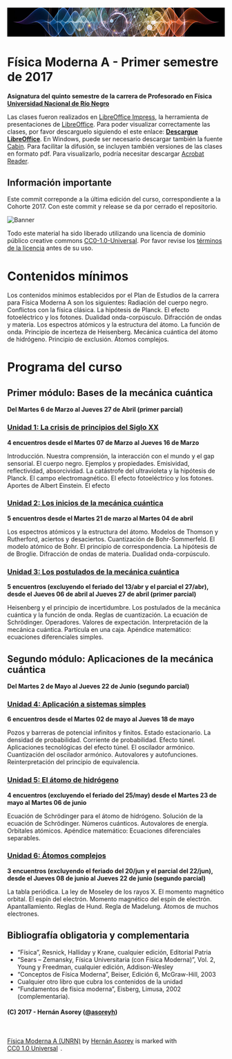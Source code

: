 ![Banner](materiales/banner-moderna.png)

# Física Moderna A - Primer semestre de 2017

**Asignatura del quinto semestre de la carrera de Profesorado en Física [Universidad Nacional de Río Negro](http://www.unrn.edu.ar/ "UNRN")**

Las clases fueron realizados en [LibreOffice Impress](https://es.libreoffice.org/descubre/impress/), la herramienta de presentaciones de [LibreOffice](https://es.libreoffice.org/). Para poder visualizar correctamente las clases, por favor descarguelo siguiendo el este enlace: **[Descargue LibreOffice](https://es.libreoffice.org/descarga/libreoffice-estable/)**. En Windows, puede ser necesario descargar también la fuente [Cabin](https://www.fontsquirrel.com/fonts/download/cabin). Para facilitar la difusión, se incluyen también versiones de las clases en formato pdf. Para visualizarlo, podría necesitar descargar [Acrobat Reader](https://get.adobe.com/es/reader).

## Información importante

Este commit correponde a la última edición del curso, correspondiente a la Cohorte 2017. Con este commit y release se da por cerrado el repositorio.

![Banner](https://mirrors.creativecommons.org/presskit/buttons/88x31/png/cc-zero.png)

Todo este material ha sido liberado utilizando una licencia de dominio público creative commons [CC0-1.0-Universal](https://creativecommons.org/publicdomain/zero/1.0/). Por favor revise los [términos de la licencia](#licencia) antes de su uso.

# Contenidos mínimos

Los contenidos mínimos establecidos por el Plan de Estudios de la carrera para Física Moderna A son los siguientes: Radiación del cuerpo negro. Conflictos con la física clásica. La hipótesis de Planck. El efecto fotoeléctrico y los fotones. Dualidad onda-corpúsculo. Difracción de ondas y materia. Los espectros atómicos y la estructura del átomo. La función de onda. Principio de incerteza de Heisenberg. Mecánica cuántica del átomo de hidrógeno. Principio de exclusión. Átomos complejos. 

# Programa del curso

## Primer módulo: Bases de la mecánica cuántica
**Del Martes 6 de Marzo al Jueves 27 de Abril (primer parcial)**

### [Unidad 1: La crisis de principios del Siglo XX](clases/u01/)
**4 encuentros desde el Martes 07 de Marzo al Jueves 16 de Marzo**

Introducción. Nuestra comprensión, la interacción con el mundo y el gap sensorial. El cuerpo negro. Ejemplos y propiedades. Emisividad, reflectividad, absorcividad. La catástrofe del ultravioleta y la hipótesis de Planck. El campo electromagnético. El efecto fotoeléctrico y los fotones. Aportes de Albert Einstein. El efecto 

### [Unidad 2: Los inicios de la mecánica cuántica](clases/u02)
**5 encuentros desde el Martes 21 de marzo al Martes 04 de abril** 

Los espectros atómicos y la estructura del átomo. Modelos de Thomson y Rutherford, aciertos y desaciertos. Cuantización de Bohr-Sommerfeld. El modelo atómico de Bohr. El principio de correspondencia. La hipótesis de de Broglie. Difracción de ondas de materia. Dualidad onda-corpúsculo.

### [Unidad 3: Los postulados de la mecánica cuántica](clases/u03)
**5 encuentros (excluyendo el feriado del 13/abr y el parcial el 27/abr), desde el Jueves 06 de abril al Jueves 27 de abril (primer parcial)**

Heisenberg y el principio de incertidumbre. Los postulados de la mecánica cuántica y la función de onda. Reglas de cuantización. La ecuación de Schrödinger. Operadores. Valores de expectación. Interpretación de la mecánica cuántica. Partícula en una caja. Apéndice matemático: ecuaciones diferenciales simples.

## Segundo módulo: Aplicaciones de la mecánica cuántica
**Del Martes 2 de Mayo al Jueves 22 de Junio (segundo parcial)**

### [Unidad 4: Aplicación a sistemas simples](clases/u04)
**6 encuentros desde el Martes 02 de mayo al Jueves 18 de mayo**

Pozos y barreras de potencial infinitos y finitos. Estado estacionario. La densidad de probabilidad. Corriente de probabilidad. Efecto túnel. Aplicaciones tecnológicas del efecto túnel. El oscilador armónico. Cuantización del oscilador armónico. Autovalores y autofunciones. Reinterpretación del principio de equivalencia.

### [Unidad 5: El átomo de hidrógeno](clases/u05)
**4 encuentros (excluyendo el feriado del 25/may) desde el Martes 23 de mayo al Martes 06 de junio**

Ecuación de Schrödinger para el átomo de hidrógeno. Solución de la ecuación de Schrödinger. Números cuánticos. Autovalores de energía. Orbitales atómicos.
Apéndice matemático: Ecuaciones diferenciales separables.

### [Unidad 6: Átomos complejos](clases/u06)
**3 encuentros (excluyendo el feriado del 20/jun y el parcial del 22/jun), desde el Jueves 08 de junio al Jueves 22 de junio (segundo parcial)**

La tabla periódica. La ley de Moseley de los rayos X. El momento magnético orbital. El espín del electrón. Momento magnético del espín de electrón. Apantallamiento. Reglas de Hund. Regla de Madelung. Átomos de muchos electrones.

## Bibliografía obligatoria y complementaria

* “Física”, Resnick, Halliday y Krane, cualquier edición, Editorial Patria 
* “Sears – Zemansky, Física Universitaria (con Física Moderna)”, Vol. 2, Young y Freedman, cualquier edición, Addison-Wesley
* “Conceptos de Física Moderna”, Beiser, Edición 6, McGraw-Hill, 2003
* Cualquier otro libro que cubra los contenidos de la unidad
* “Fundamentos de física moderna”, Eisberg, Limusa, 2002 (complementaria).

#### (C) 2017 - Hernán Asorey ([@asoreyh](https://twitter.com/asoreyh/))

<br /><p xmlns:cc="http://creativecommons.org/ns#" xmlns:dct="http://purl.org/dc/terms/"><a property="dct:title" rel="cc:attributionURL" href="https://github.com/asoreyh/unrn-moderna-a">Física Moderna A (UNRN)</a> by <a rel="cc:attributionURL dct:creator" property="cc:attributionName" href="https://github.com/asoreyh/">Hernán Asorey</a> is marked with <a href="https://creativecommons.org/publicdomain/zero/1.0/?ref=chooser-v1" target="_blank" rel="license noopener noreferrer" style="display:inline-block;">CC0 1.0 Universal<img style="height:22px!important;margin-left:3px;vertical-align:text-bottom;" src="https://mirrors.creativecommons.org/presskit/icons/cc.svg?ref=chooser-v1" alt=""><img style="height:22px!important;margin-left:3px;vertical-align:text-bottom;" src="https://mirrors.creativecommons.org/presskit/icons/zero.svg?ref=chooser-v1" alt=""></a>.</p>